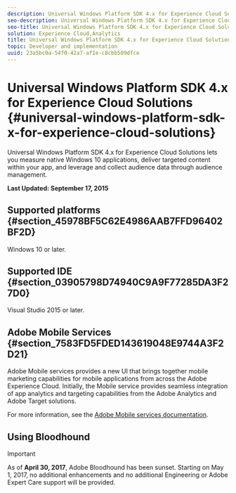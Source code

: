 ```yaml
---
description: Universal Windows Platform SDK 4.x for Experience Cloud Solutions lets you measure native Windows 10 applications, deliver targeted content within your app, and leverage and collect audience data through audience management.
seo-description: Universal Windows Platform SDK 4.x for Experience Cloud Solutions lets you measure native Windows 10 applications, deliver targeted content within your app, and leverage and collect audience data through audience management.
seo-title: Universal Windows Platform SDK 4.x for Experience Cloud Solutions
solution: Experience Cloud,Analytics
title: Universal Windows Platform SDK 4.x for Experience Cloud Solutions
topic: Developer and implementation
uuid: 23a5bc0a-54f0-42a7-af1e-c8cbb509dfce
---
```


# Universal Windows Platform SDK 4.x for Experience Cloud Solutions {#universal-windows-platform-sdk-x-for-experience-cloud-solutions}

Universal Windows Platform SDK 4.x for Experience Cloud Solutions lets you measure native Windows 10 applications, deliver targeted content within your app, and leverage and collect audience data through audience management.

**Last Updated: September 17, 2015**

## Supported platforms {#section_45978BF5C62E4986AAB7FFD96402BF2D}

Windows 10 or later.

## Supported IDE {#section_03905798D74940C9A9F77285DA3F27D0}

Visual Studio 2015 or later.

## Adobe Mobile Services {#section_7583FD5FDED143619048E9744A3F2D21}

Adobe Mobile services provides a new UI that brings together mobile marketing capabilities for mobile applications from across the Adobe Experience Cloud. Initially, the Mobile service provides seamless integration of app analytics and targeting capabilities from the Adobe Analytics and Adobe Target solutions.

For more information, see the [Adobe Mobile services documentation](/help/using/home.md). 

## Using Bloodhound

>[!IMPORTANT]
>
>As of **April 30, 2017**, Adobe Bloodhound has been
sunset. Starting on May 1, 2017, no additional enhancements and no additional Engineering or Adobe Expert Care support will be provided. 
